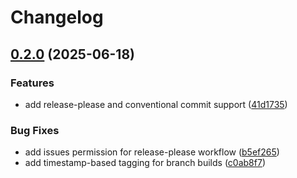 # Changelog

## [0.2.0](https://github.com/fujin/k8s-wif-webhook/compare/v0.1.0...v0.2.0) (2025-06-18)


### Features

* add release-please and conventional commit support ([41d1735](https://github.com/fujin/k8s-wif-webhook/commit/41d1735e3d587feced4791b96caaf6a1bf451b53))


### Bug Fixes

* add issues permission for release-please workflow ([b5ef265](https://github.com/fujin/k8s-wif-webhook/commit/b5ef265f435a388fc55a1c399fae9dc6672f2366))
* add timestamp-based tagging for branch builds ([c0ab8f7](https://github.com/fujin/k8s-wif-webhook/commit/c0ab8f790e38a3a8dea4478252bfa674dab918c7))
